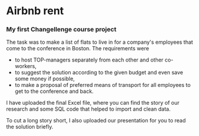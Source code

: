 # Airbnb rent
### My first Changellenge course project
The task was to make a list of flats to live in for a company's employees that come to the conference in Boston. The requirements were
- to host TOP-managers separately from each other and other co-workers,
- to suggest the solution according to the given budget and even save some money if possible,
- to make a proposal of preferred means of transport for all employees to get to the conference and back.

I have uploaded the final Excel file, where you can find the story of our research and some SQL code that helped to import and clean data. 

To cut a long story short, I also uploaded our presentation for you to read the solution briefly. 
